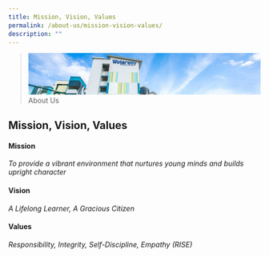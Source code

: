```yaml
---
title: Mission, Vision, Values
permalink: /about-us/mission-vision-values/
description: ""
---
```

> ![](/images/Images/about-us_02.jpg)
> About Us 


## Mission, Vision, Values

#### Mission

_To provide a vibrant environment that nurtures young minds and builds upright character_

  

#### Vision

_A Lifelong Learner, A Gracious Citizen_

#### Values

_Responsibility, Integrity, Self-Discipline, Empathy (RISE)_